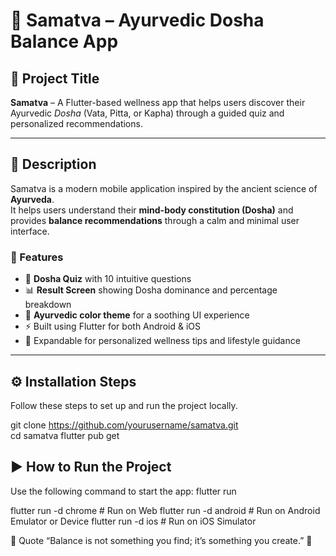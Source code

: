 # 🌿 Samatva – Ayurvedic Dosha Balance App

## 📘 Project Title
**Samatva** – A Flutter-based wellness app that helps users discover their Ayurvedic *Dosha* (Vata, Pitta, or Kapha) through a guided quiz and personalized recommendations.

---

## 🧘 Description
Samatva is a modern mobile application inspired by the ancient science of **Ayurveda**.  
It helps users understand their **mind-body constitution (Dosha)** and provides **balance recommendations** through a calm and minimal user interface.

### 🪷 Features
- 🧠 **Dosha Quiz** with 10 intuitive questions
- 📊 **Result Screen** showing Dosha dominance and percentage breakdown
- 🎨 **Ayurvedic color theme** for a soothing UI experience
- ⚡ Built using Flutter for both Android & iOS
- 💬 Expandable for personalized wellness tips and lifestyle guidance

---

## ⚙️ Installation Steps

Follow these steps to set up and run the project locally.

git clone https://github.com/yourusername/samatva.git <br>
cd samatva
flutter pub get

## ▶️ How to Run the Project
Use the following command to start the app:
flutter run

flutter run -d chrome    # Run on Web
flutter run -d android   # Run on Android Emulator or Device
flutter run -d ios       # Run on iOS Simulator


💬 Quote
“Balance is not something you find; it’s something you create.” 🌼
